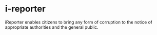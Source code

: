 # i-reporter
iReporter enables citizens to bring any form of corruption to the notice of appropriate authorities and the general public.
